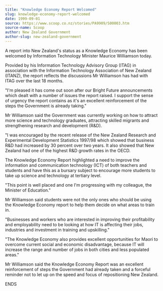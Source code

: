 ```yaml
---
title: "Knowledge Economy Report Welcomed"
slug: knowledge-economy-report-welcomed
date: 1999-09-01
source: https://www.scoop.co.nz/stories/PA9909/S00003.htm
source-name: Scoop
author: New Zealand Government
author-slug: new-zealand-government
---
```


<p>A report into New Zealand's status as a Knowledge Economy
has been welcomed by Information Technology Minister Maurice
Williamson today.</p>

<p>Provided by his Information Technology
Advisory Group (ITAG) in association with the Information
Technology Association of New Zealand (ITANZ), the report
reflects the discussions Mr Williamson has had with ITAG
over the last 18 months.</p>

<p>"I'm pleased it has come out soon
after our Bright Future announcements which dealt with a
number of issues the report raised. I support the sense of
urgency the report contains as it's an excellent
reinforcement of the steps the Government is already
taking."</p>

<p>Mr Williamson said the Government was currently
working on how to attract more science and technology
graduates, attracting skilled migrants and strengthening
research and development (R&amp;D).</p>

<p>"I was encouraged by the
recent release of the New Zealand Research and Experimental
Development Statistics 1997/98 which showed that business
R&amp;D had increased by 30 percent over two years. It also
showed that New Zealand had one of the highest R&amp;D growth
rates in the OECD.</p>

<p>The Knowledge Economy Report
highlighted a need to improve the information and
communication technology (ICT) of both teachers and students
and have this as a bursary subject to encourage more
students to take up science and technology at tertiary
level.</p>

<p>"This point is well placed and one I'm progressing
with my colleague, the Minister of Education."</p>

<p>Mr
Williamson said students were not the only ones who should
be using the Knowledge Economy report to help them decide on
what areas to train in.<p>
<p>"Businesses and workers who are
interested in improving their profitability and
employability need to be looking at how IT is affecting
their jobs, industries and investment in training and
upskilling."</p>

<p>"The Knowledge Economy also provides
excellent opportunities for Maori to overcome current social
and economic disadvantage, because IT will increase the
range and number of jobs in both cities and less populated
areas."</p>

<p>Mr Williamson said the Knowledge Economy Report
was an excellent reinforcement of steps the Government had
already taken and a forceful reminder not to let up on the
speed and focus of repositioning New
Zealand.</p>

<p>ENDS<br><p>

<p>
         <br><p>





  